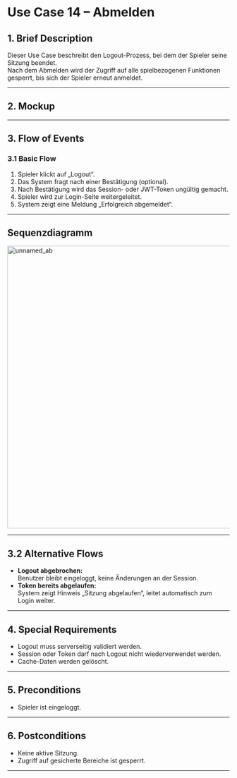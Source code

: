 # Use Case 14 – Abmelden

## 1. Brief Description
Dieser Use Case beschreibt den Logout-Prozess, bei dem der Spieler seine Sitzung beendet.  
Nach dem Abmelden wird der Zugriff auf alle spielbezogenen Funktionen gesperrt, bis sich der Spieler erneut anmeldet.

---

## 2. Mockup

---
<!--
## 3. Screenshots

---
-->
## 3. Flow of Events

### 3.1 Basic Flow
1. Spieler klickt auf „Logout“.
2. Das System fragt nach einer Bestätigung (optional).
3. Nach Bestätigung wird das Session- oder JWT-Token ungültig gemacht.
4. Spieler wird zur Login-Seite weitergeleitet.
5. System zeigt eine Meldung „Erfolgreich abgemeldet“.

---
## Sequenzdiagramm
<img width="785" height="641" alt="unnamed_ab" src="https://github.com/user-attachments/assets/962a9976-73d3-4e97-b413-02aa594105bc" />

---

## 3.2 Alternative Flows
- **Logout abgebrochen:**  
  Benutzer bleibt eingeloggt, keine Änderungen an der Session.
- **Token bereits abgelaufen:**  
  System zeigt Hinweis „Sitzung abgelaufen“, leitet automatisch zum Login weiter.

---

## 4. Special Requirements
- Logout muss serverseitig validiert werden.
- Session oder Token darf nach Logout nicht wiederverwendet werden.
- Cache-Daten werden gelöscht.

---

## 5. Preconditions
- Spieler ist eingeloggt.

---

## 6. Postconditions
- Keine aktive Sitzung.
- Zugriff auf gesicherte Bereiche ist gesperrt.

---
<!--
## 8. Save changes / Sync with server
Sitzungsdaten werden serverseitig invalidiert und alle temporären Daten gelöscht.

---

## 9. Function Points
- Logout initiieren
- Session invalidieren
- Weiterleitung zur Login-Seite
-->
